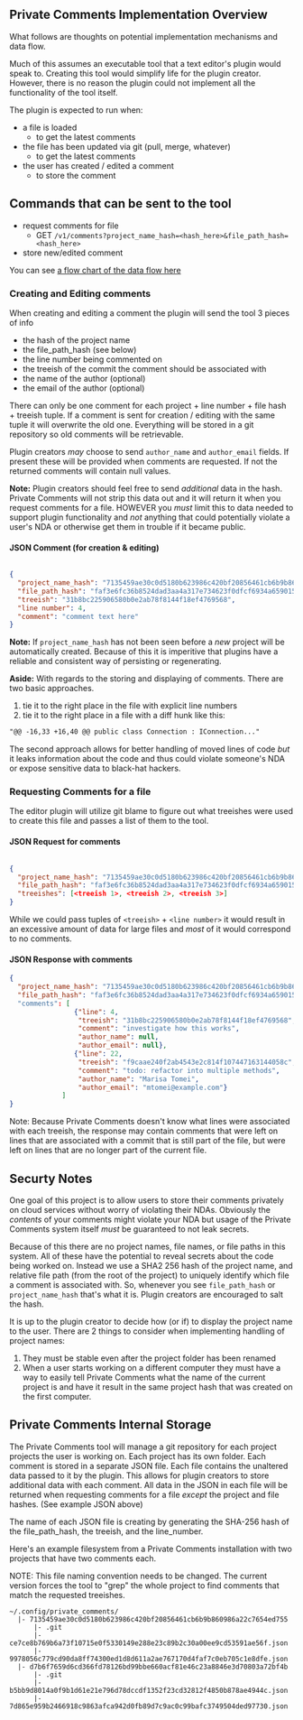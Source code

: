 ## Private Comments Implementation Overview

What follows are thoughts on potential implementation mechanisms and data flow.

Much of this assumes an executable tool that a text editor's plugin would speak to. Creating this tool would simplify life for the plugin creator. However, there is no reason the plugin could not implement all the functionality of the tool itself.


The plugin is expected to run when:

* a file is loaded
  * to get the latest comments
* the file has been updated via git (pull, merge, whatever)
  * to get the latest comments
* the user has created / edited a comment
  * to store the comment


## Commands that can be sent to the tool

* request comments for file
	* GET `/v1/comments?project_name_hash=<hash_here>&file_path_hash=<hash_here>`
* store new/edited comment

You can see [a flow chart of the data flow here](https://raw.githubusercontent.com/masukomi/private_comments/master/data_flow.png)

### Creating and Editing comments

When creating and editing a comment the plugin will send the tool 3 pieces of info

* the hash of the project name
* the file_path_hash (see below)
* the line number being commented on
* the treeish of the commit the comment should be associated with
* the name of the author (optional)
* the email of the author (optional)

There can only be one comment for each project + line number + file hash + treeish tuple. If a comment is sent for creation / editing with the same tuple it will overwrite the old one. Everything will be stored in a git repository so old comments will be retrievable.

Plugin creators _may_ choose to send `author_name` and `author_email` fields. If present these will be provided when comments are requested. If not the returned comments will contain null values. 

**Note:** Plugin creators should feel free to send _additional_ data in the hash. Private Comments will not strip this data out and it will return it when you request comments for a file. HOWEVER you _must_ limit this to data needed to support plugin functionality and _not_ anything that could potentially violate a user's NDA or otherwise get them in trouble if it became public. 

####  JSON Comment (for creation & editing)

```json

{
  "project_name_hash": "7135459ae30c0d5180b623986c420bf20856461cb6b9b860986a22c7654ed755",
  "file_path_hash": "faf3e6fc36b8524dad3aa4a317e734623f0dfcf6934a659015827406ebfb0c87",
  "treeish": "31b8bc225906580b0e2ab78f8144f18ef4769568",
  "line number": 4,
  "comment": "comment text here"
}
```

**Note:** If `project_name_hash` has not been seen before a _new_ project will be automatically created. Because of this it is imperitive that plugins have a reliable and consistent way of persisting or regenerating. 

**Aside:** With regards to the storing and displaying of comments. There are two basic approaches.

1. tie it to the right place in the file with explicit line numbers
2. tie it to the right place in a file with a diff hunk like this:

```diff
"@@ -16,33 +16,40 @@ public class Connection : IConnection..."
```

The second approach allows for better handling of moved lines of code _but_ it leaks information about the code and thus could violate someone's NDA or expose sensitive data to black-hat hackers. 


### Requesting Comments for a file

The editor plugin will utilize git blame to figure out what treeishes were used to create this file and passes a list of them to the tool.


#### JSON Request for comments

```json

{
  "project_name_hash": "7135459ae30c0d5180b623986c420bf20856461cb6b9b860986a22c7654ed755",
  "file_path_hash": "faf3e6fc36b8524dad3aa4a317e734623f0dfcf6934a659015827406ebfb0c87",
  "treeishes": [<treeish 1>, <treeish 2>, <treeish 3>] 
}
```

While we could pass tuples of `<treeish>` + `<line number>` it would result in an excessive amount of data for large files and _most_ of it would correspond to no comments.

#### JSON Response with comments

```json
{
  "project_name_hash": "7135459ae30c0d5180b623986c420bf20856461cb6b9b860986a22c7654ed755",
  "file_path_hash": "faf3e6fc36b8524dad3aa4a317e734623f0dfcf6934a659015827406ebfb0c87"
  "comments": [
                {"line": 4, 
                 "treeish": "31b8bc225906580b0e2ab78f8144f18ef4769568",
                 "comment": "investigate how this works",
                 "author_name": null,
                 "author_email": null},
                {"line": 22,
                 "treeish": "f9caae240f2ab4543e2c814f107447163144058c",
                 "comment": "todo: refactor into multiple methods",
                 "author_name": "Marisa Tomei",
                 "author_email": "mtomei@example.com"}
             ]
}
```

Note: Because Private Comments doesn't know what lines were associated with each treeish, the response may contain comments that were left on lines that are associated with a commit that is still part of the file, but were left on lines that are no longer part of the current file. 

## Securty Notes

One goal of this project is to allow users to store their comments privately on cloud services without worry of violating their NDAs. Obviously the _contents_ of your comments might violate your NDA but usage of the Private Comments system itself _must_ be guaranteed to not leak secrets.

Because of this there are no project names, file names, or file paths in this system. All of these have the potential to reveal secrets about the code being worked on. Instead we use a SHA2 256 hash of the project name, and relative file path (from the root of the project) to uniquely identify which file a comment is associated with. So, whenever you see `file_path_hash` or `project_name_hash` that's what it is. Plugin creators are encouraged to salt the hash.

It is up to the plugin creator to decide how (or if) to display the project name to the user. There are 2 things to consider when implementing handling of project names:

1. They must be stable even after the project folder has been renamed
2. When a user starts working on a different computer they must have a way to easily tell Private Comments what the name of the current project is and have it result in the same project hash that was created on the first computer.



## Private Comments Internal Storage

The Private Comments tool will manage a git repository for each project projects the user is working on. Each project has its own folder. Each comment is stored in a separate JSON file. Each file contains the unaltered data passed to it by the plugin. This allows for plugin creators to store additional data with each comment. All data in the JSON in each file will be returned when requesting comments for a file _except_ the project and file hashes. (See example JSON above)

The name of each JSON file is creating by generating the SHA-256 hash of the file_path_hash, the treeish, and the line_number. 

Here's an example filesystem from a Private Comments installation with two projects that have two comments each.

NOTE: This file naming convention needs to be changed. The current version forces the tool to "grep" the whole project to find comments that match the requested treeishes. 

```text
~/.config/private_comments/
  |- 7135459ae30c0d5180b623986c420bf20856461cb6b9b860986a22c7654ed755
      |- .git
      |- ce7ce8b769b6a73f10715e0f5330149e288e23c89b2c30a00ee9cd53591ae56f.json
      |- 9978056c779cd90da8ff74300ed1d8d611a2ae767170d4faf7c0eb705c1e8dfe.json
  |- d7b6f7659d6cd366fd78126bd99bbe660acf81e46c23a8846e3d70803a72bf4b
      |- .git
      |- b5bb9d8014a0f9b1d61e21e796d78dccdf1352f23cd32812f4850b878ae4944c.json
      |- 7d865e959b2466918c9863afca942d0fb89d7c9ac0c99bafc3749504ded97730.json
```

